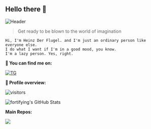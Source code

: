 ## Hello there 👋

![Header](https://telegra.ph/file/9a68be5a0aa5dd2ee0344.jpg)

> Get ready to be blown to the world of imagination

```
Hi, I'm Heinz Der Flugel. and I'm just an ordinary person like 
everyone else.
I do what I want if I'm in a good mood, you know. 
I'm a lazy person. Yes, right.
```

**:email: You can find me on:**

[![TG](https://img.shields.io/badge/-Telegram-0088CC?style=flat&logo=Telegram&logoColor=white&link=https://t.me/heinzdf)](https://t.me/heinzdf) <br />

**:pushpin: Profile overview:**
 
![visitors](https://visitor-badge.laobi.icu/badge?page_id=fortifying.fortifying)
 
![fortifying's GitHub Stats](https://github-readme-stats.vercel.app/api?username=fortifying&show_icons=true)
 
**Main Repos:**

<a href="https://github.com/fortifying/OUBnew"><img src="https://github-readme-stats.vercel.app/api/pin/?username=fortifying&repo=OUBnew&show_owner=true"></a>

